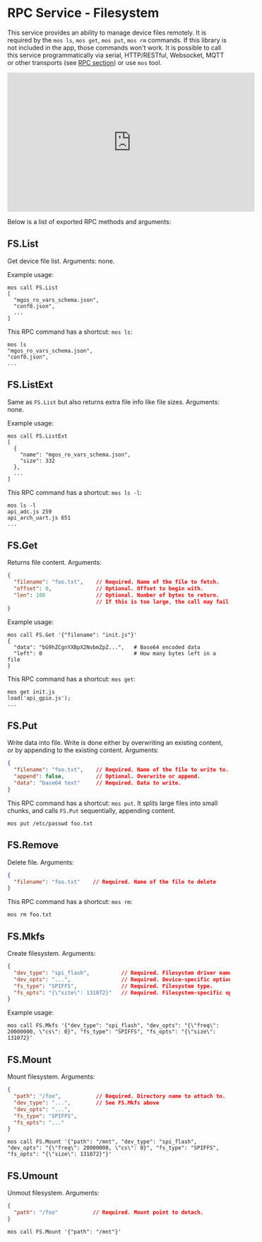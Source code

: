 # RPC Service - Filesystem

This service provides an ability to manage device files remotely.
It is required by the `mos ls`, `mos get`, `mos put`, `mos rm` commands.
If this library is not included in the app, those commands won't work.
It is possible to call this service programmatically via serial, HTTP/RESTful,
Websocket, MQTT or other transports
(see [RPC section](/docs/core_components/rpc.html)) or use `mos` tool.

<iframe src="https://www.youtube.com/embed/z5JltFNF_RE"
  width="560" height="315" frameborder="0" allowfullscreen></iframe>

Below is a list of exported RPC methods and arguments:

## FS.List
Get device file list. Arguments: none.

Example usage:

<pre class="command-line language-bash" data-user="chris" data-host="localhost" data-output="2-100"><code>mos call FS.List
[
  "mgos_ro_vars_schema.json",
  "conf0.json",
  ...
]</code></pre>

This RPC command has a shortcut: `mos ls`:

<pre class="command-line language-bash" data-user="chris" data-host="localhost" data-output="2-100"><code>mos ls
"mgos_ro_vars_schema.json",
"conf0.json",
...</code></pre>


## FS.ListExt
Same as `FS.List` but also returns extra file info like file sizes.
Arguments: none.

Example usage:

<pre class="command-line language-bash" data-user="chris" data-host="localhost" data-output="2-100"><code>mos call FS.ListExt
[
  {
    "name": "mgos_ro_vars_schema.json",
    "size": 332
  },
  ...
]</code></pre>

This RPC command has a shortcut: `mos ls -l`:

<pre class="command-line language-bash" data-user="chris" data-host="localhost" data-output="2-100"><code>mos ls -l
api_adc.js 259
api_arch_uart.js 651
...</code></pre>


## FS.Get
Returns file content. Arguments:
```json
{
  "filename": "foo.txt",    // Required. Name of the file to fetch.
  "offset": 0,              // Optional. Offset to begin with.
  "len": 100                // Optional. Number of bytes to return.
                            // If this is too large, the call may fail with OOM.
}
```

Example usage:

<pre class="command-line language-bash" data-user="chris" data-host="localhost" data-output="2-100"><code>mos call FS.Get '{"filename": "init.js"}'
{
  "data": "bG9hZCgnYXBpX2NvbmZpZ...",   # Base64 encoded data
  "left": 0                             # How many bytes left in a file
}</code></pre>

This RPC command has a shortcut: `mos get`:

<pre class="command-line language-bash" data-user="chris" data-host="localhost" data-output="2-100"><code>mos get init.js
load('api_gpio.js');
...</code></pre>


## FS.Put
Write data into file. Write is done either by overwriting an existing
content, or by appending to the existing content. Arguments:
```json
{
  "filename": "foo.txt",    // Required. Name of the file to write to.
  "append": false,          // Optional. Overwrite or append.
  "data": "base64 text"     // Required. Data to write.
}
```

This RPC command has a shortcut: `mos put`. It splits large files into
small chunks, and calls `FS.Put` sequentially, appending content.

<pre class="command-line language-bash" data-user="chris" data-host="localhost" data-output="2-100"><code>mos put /etc/passwd foo.txt</code></pre>

## FS.Remove
Delete file. Arguments:
```json
{
  "filename": "foo.txt"    // Required. Name of the file to delete
}
```

This RPC command has a shortcut: `mos rm`:
<pre class="command-line language-bash" data-user="chris" data-host="localhost" data-output="2-100"><code>mos rm foo.txt</code></pre>


## FS.Mkfs
Create filesystem. Arguments:
```json
{
  "dev_type": "spi_flash",          // Required. Filesystem driver name.
  "dev_opts": "...",                // Required. Device-specific options.
  "fs_type": "SPIFFS",              // Required. Filesystem type.
  "fs_opts": "{\"site\": 131072}"   // Required. Filesystem-specific options.
}
```

Example usage:
<pre class="command-line language-bash" data-user="chris" data-host="localhost" data-output="2-100"><code>mos call FS.Mkfs '{"dev_type": "spi_flash", "dev_opts": "{\"freq\": 20000000, \"cs\": 0}", "fs_type": "SPIFFS", "fs_opts": "{\"size\": 131072}'</code></pre>

## FS.Mount
Mount filesystem. Arguments:
```json
{
  "path": "/foo",           // Required. Directory name to attach to.
  "dev_type": "...",        // See FS.Mkfs above
  "dev_opts": "...",
  "fs_type": "SPIFFS",
  "fs_opts": "..."
}
```

<pre class="command-line language-bash" data-user="chris" data-host="localhost" data-output="2-100"><code>mos call FS.Mount '{"path": "/mnt", "dev_type": "spi_flash", "dev_opts": "{\"freq\": 20000000, \"cs\": 0}", "fs_type": "SPIFFS", "fs_opts": "{\"size\": 131072}"}'</code></pre>


## FS.Umount
Unmout filesystem. Arguments:
```json
{
  "path": "/foo"           // Required. Mount point to detach.
}
```

<pre class="command-line language-bash" data-user="chris" data-host="localhost" data-output="2-100"><code>mos call FS.Mount '{"path": "/mnt"}'</code></pre>
